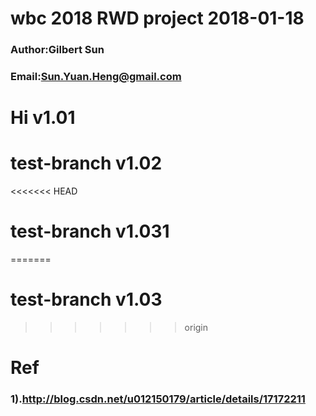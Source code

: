 # wbc 2018 RWD project 2018-01-18
### Author:Gilbert Sun
### Email:Sun.Yuan.Heng@gmail.com
# Hi v1.01
# test-branch v1.02
<<<<<<< HEAD
# test-branch v1.031
=======
# test-branch v1.03
>>>>>>> origin
# Ref
### 1).http://blog.csdn.net/u012150179/article/details/17172211 

